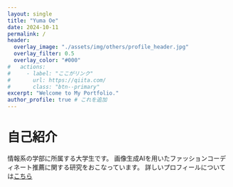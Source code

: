 ```yaml
---
layout: single
title: "Yuma Oe"
date: 2024-10-11
permalink: /
header:
  overlay_image: "./assets/img/others/profile_header.jpg"
  overlay_filter: 0.5
  overlay_color: "#000"
#   actions:
#     - label: "ここがリンク"
#       url: https://qiita.com/
#       class: "btn--primary"
excerpt: "Welcome to My Portfolio."
author_profile: true # これを追加
---
```


# 自己紹介
情報系の学部に所属する大学生です。
画像生成AIを用いたファッションコーディネート推薦に関する研究をおこなっています。
詳しいプロフィールについては[こちら](/myself)
